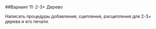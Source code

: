 ##Вариант 11: 2-3+ Дерево

Написать процедуры добавления, сцепления, расцепления для 2-3+ дерева и его печати.